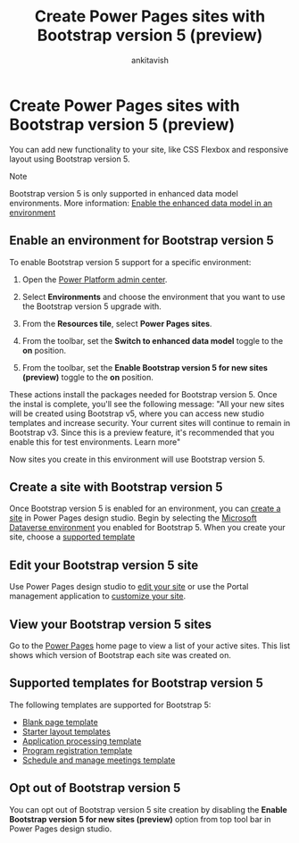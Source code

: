﻿---
title: Create Power Pages sites with Bootstrap version 5 (preview)
description: Learn how to create Power Pages sites with Bootstrap version 5.
author: ankitavish 
ms.topic: conceptual
ms.custom: 
ms.date: 09/11/2023
ms.subservice:
ms.author: avishwakarma 
ms.reviewer: kkendrick
contributors:
    - ProfessorKendrick
---

# Create Power Pages sites with Bootstrap version 5 (preview)

You can add new functionality to your site, like CSS Flexbox and responsive layout using Bootstrap version 5.

>[!NOTE]
> Bootstrap version 5 is only supported in enhanced data model environments. More information: [Enable the enhanced data model in an environment](../admin/enhanced-data-model.md#enable-the-enhanced-data-model-in-an-environment)

## Enable an environment for Bootstrap version 5

To enable Bootstrap version 5 support for a specific environment:

1. Open the [Power Platform admin center](https://admin.powerplatform.microsoft.com/).

1. Select **Environments** and choose the environment that you want to use the Bootstrap version 5 upgrade with.

1. From the **Resources tile**, select **Power Pages sites**.

1. From the toolbar, set the **Switch to enhanced data model** toggle to the **on** position.

1. From the toolbar, set the **Enable Bootstrap version 5 for new sites (preview)** toggle to the **on** position. 

These actions install the packages needed for Bootstrap version 5. Once the instal is complete, you'll see the following message: "All your new sites will be created using Bootstrap v5, where you can access new studio templates and increase security. Your current sites will continue to remain in Bootstrap v3. Since this is a preview feature, it's recommended that you enable this for test environments. Learn more"

Now sites you create in this environment will use Bootstrap version 5.

## Create a site with Bootstrap version 5

Once Bootstrap version 5 is enabled for an environment, you can [create a site](create-manage.md) in Power Pages design studio. Begin by selecting the [Microsoft Dataverse environment](/power-platform/admin/environments-overview) you enabled for Bootstrap 5. When you create your site, choose a [supported template](#supported-templates-for-bootstrap-version-5)

## Edit your Bootstrap version 5 site

Use Power Pages design studio to [edit your site](customize-pages.md) or use the Portal management application to [customize your site](../configure/bootstrap-overview.md#customize-bootstrap).

## View your Bootstrap version 5 sites

Go to the [Power Pages](https://make.powerpages.microsoft.com/) home page to view a list of your active sites. This list shows which version of Bootstrap each site was created on.

## Supported templates for Bootstrap version 5

The following templates are supported for Bootstrap 5:

- [Blank page template](../templates/blank.md)
- [Starter layout templates](../templates/starter-layout.md)
- [Application processing template](../templates/building-permit.md)
- [Program registration template](../templates/after-school.md)
- [Schedule and manage meetings template](../templates/book-a-meeting.md)

## Opt out of Bootstrap version 5

You can opt out of Bootstrap version 5 site creation by disabling the **Enable Bootstrap version 5 for new sites (preview)** option from top tool bar in Power Pages design studio.


